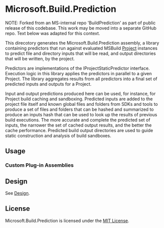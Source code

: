 # Microsoft.Build.Prediction
NOTE: Forked from an MS-internal repo 'BuildPrediction' as part of public release of this codebase. This work may be moved into a separate GitHub repo. Text below was adapted for this context.

This direcotory generates the Microsoft.Build.Prediction assembly, a library containing predictors that run against evaluated MSBuild [Project]([https://docs.microsoft.com/en-us/dotnet/api/microsoft.build.evaluation.project?view=netframework-4.7.2]) instances to predict file and directory inputs that will be read, and output directories that will be written, by the project.

Predictors are implementations of the IProjectStaticPredictor interface. Execution logic in this library applies the predictors in parallel to a given Project. The library aggregates results from all predictors into a final set of predicted inputs and outputs for a Project.

Input and output predictions produced here can be used, for instance, for Project build caching and sandboxing. Predicted inputs are added to the project file itself and known global files and folders from SDKs and tools to produce a set of files and folders that can be hashed and summarized to produce an inputs hash that can be used to look up the results of previous build executions. The more accurate and complete the predicted set of inputs, the narrower the set of cached output results, and the better the cache performance. Predicted build output directories are used to guide static construction and analysis of build sandboxes.

## Usage

### Custom Plug-in Assemblies

## Design
See [Design](Design.md).

## License
Microsoft.Build.Prediction is licensed under the [MIT License](https://github.com/Microsoft/msbuild/blob/master/LICENSE).
